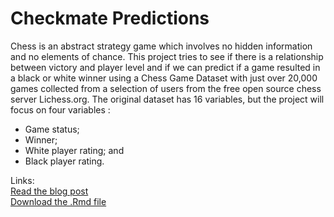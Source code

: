 # Checkmate Predictions

Chess is an abstract strategy game which involves no hidden information and no elements of chance. This project tries to see if there is a relationship between victory and player level and if we can predict if a game resulted in a black or white winner using a Chess Game Dataset with just over 20,000 games collected from a selection of users from the free open source chess server Lichess.org.
The original dataset has 16 variables, but the project will focus on four variables :

- Game status;
- Winner;
- White player rating; and
- Black player rating.

Links:\
[Read the blog post](https://maevassi.github.io/final-project/maeva_assi_who_checkmated.html) \
[Download the .Rmd file](https://maevassi.github.io/final-project/maeva_assi_who_checkmated.Rmd)
